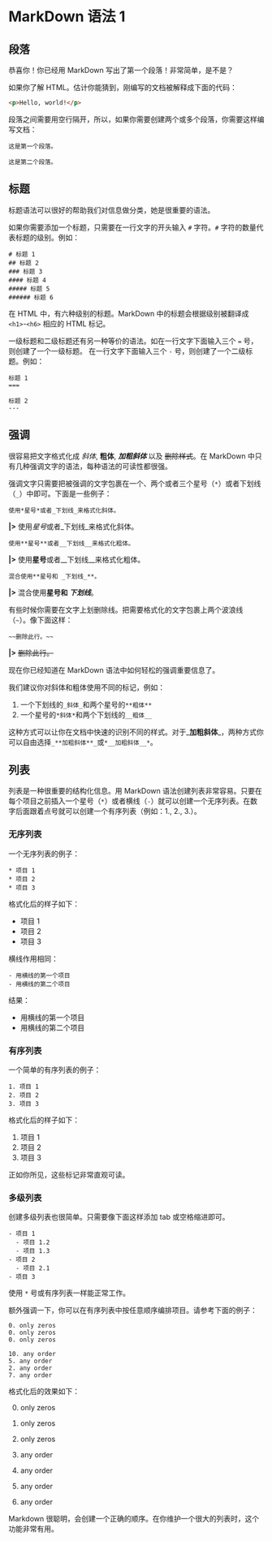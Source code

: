 # MarkDown 语法 1

## 段落
恭喜你！你已经用 MarkDown 写出了第一个段落！非常简单，是不是？

如果你了解 HTML。估计你能猜到，刚编写的文档被解释成下面的代码：

```html
<p>Hello, world!</p>
```

段落之间需要用空行隔开，所以，如果你需要创建两个或多个段落，你需要这样编写文档：

```
这是第一个段落。

这是第二个段落。
```

## 标题

标题语法可以很好的帮助我们对信息做分类，她是很重要的语法。

如果你需要添加一个标题，只需要在一行文字的开头输入 `#` 字符。`#` 字符的数量代表标题的级别。例如：

    # 标题 1
    ## 标题 2
    ### 标题 3
    #### 标题 4
    ##### 标题 5
    ###### 标题 6

在 HTML 中，有六种级别的标题。MarkDown 中的标题会根据级别被翻译成 `<h1>`-`<h6>` 相应的 HTML 标记。

一级标题和二级标题还有另一种等价的语法。如在一行文字下面输入三个 `=` 号，则创建了一个一级标题。
在一行文字下面输入三个 `-` 号，则创建了一个二级标题。例如：

    标题 1
    ===

    标题 2
    ---
    

## 强调

很容易把文字格式化成 _斜体_, **粗体**, _**加粗斜体**_ 以及 ~~删除样式~~。在 MarkDown 中只有几种强调文字的语法，每种语法的可读性都很强。

强调文字只需要把被强调的文字包裹在一个、两个或者三个星号（`*`）或者下划线（`_`）中即可。下面是一些例子：

    使用*星号*或者_下划线_来格式化斜体。

**|>** 使用*星号*或者_下划线_来格式化斜体。

    使用**星号**或者__下划线__来格式化粗体。

**|>** 使用**星号**或者__下划线__来格式化粗体。

    混合使用**星号和 _下划线_**。

**|>** 混合使用**星号和 _下划线_**。

有些时候你需要在文字上划删除线。把需要格式化的文字包裹上两个波浪线（`~`）。像下面这样：

    ~~删除此行。~~

**|>** ~~删除此行。~~

现在你已经知道在 MarkDown 语法中如何轻松的强调重要信息了。

我们建议你对斜体和粗体使用不同的标记，例如：

1. 一个下划线的`_斜体_`和两个星号的`**粗体**`
2. 一个星号的`*斜体*`和两个下划线的`__粗体__`

这种方式可以让你在文档中快速的识别不同的样式。对于_**加粗斜体**_，两种方式你可以自由选择`_**加粗斜体**_`或`*__加粗斜体__*`。

## 列表

列表是一种很重要的结构化信息。用 MarkDown 语法创建列表非常容易。只要在每个项目之前插入一个星号（`*`）或者横线（`-`）就可以创建一个无序列表。在数字后面跟着点号就可以创建一个有序列表（例如：1., 2., 3.）。

### 无序列表

一个无序列表的例子：

    * 项目 1
    * 项目 2
    * 项目 3

格式化后的样子如下：

* 项目 1
* 项目 2
* 项目 3

横线作用相同：

    - 用横线的第一个项目
    - 用横线的第二个项目

结果：

- 用横线的第一个项目
- 用横线的第二个项目

### 有序列表

一个简单的有序列表的例子：

    1. 项目 1
    2. 项目 2
    3. 项目 3

格式化后的样子如下：

1. 项目 1
2. 项目 2
3. 项目 3

正如你所见，这些标记非常直观可读。

### 多级列表

创建多级列表也很简单。只需要像下面这样添加 tab 或空格缩进即可。

    - 项目 1
      - 项目 1.2
      - 项目 1.3
    - 项目 2
      - 项目 2.1
    - 项目 3

使用 `*` 号或有序列表一样能正常工作。

额外强调一下，你可以在有序列表中按任意顺序编排项目。请参考下面的例子：

    0. only zeros
    0. only zeros
    0. only zeros

    10. any order
    5. any order
    2. any order
    7. any order

格式化后的效果如下：

0. only zeros
0. only zeros
0. only zeros

5. any order
10. any order
2. any order
7. any order

Markdown 很聪明，会创建一个正确的顺序。在你维护一个很大的列表时，这个功能非常有用。
